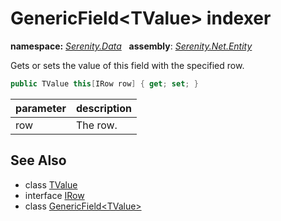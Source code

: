 # GenericField&lt;TValue&gt; indexer
**namespace:** *[Serenity.Data](../../README.md#serenity.data-namespace)*   **assembly**: *[Serenity.Net.Entity](../../README.md)*

Gets or sets the value of this field with the specified row.

```csharp
public TValue this[IRow row] { get; set; }
```

| parameter | description |
| --- | --- |
| row | The row. |

## See Also

* class [TValue](../Serenity.Net.Entity/../GenericField-1.TValue.md)
* interface [IRow](../IRow.md)
* class [GenericField&lt;TValue&gt;](../GenericField-1.md)